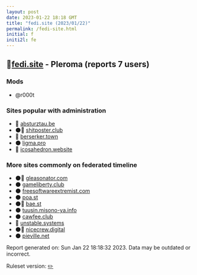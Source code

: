 ```yaml
---
layout: post
date: 2023-01-22 18:18 GMT
title: "fedi.site (2023/01/22)"
permalink: /fedi-site.html
initial: f
initi2l: fe
---
```


## 🐘[fedi.site](https://fedi.site) - Pleroma (reports 7 users)

### Mods
 * @r000t

### Sites popular with administration

* 🐘 [absturztau.be](/absturztau-be.html)
* 🌑🧸 [shitposter.club](/shitposter-club.html)
* 🐘 [berserker.town](/berserker-town.html)
* 🌑 [ligma.pro](/ligma-pro.html)
* 🐘 [icosahedron.website](/icosahedron-website.html)

### More sites commonly on federated timeline

* 🌑🧸 [gleasonator.com](/gleasonator-com.html)
* 🌑 [gameliberty.club](/gameliberty-club.html)
* 🌑 [freesoftwareextremist.com](/freesoftwareextremist-com.html)
* 🌑 [poa.st](/poa-st.html)
* 🌑🧸 [bae.st](/bae-st.html)
* 🌑 [tuusin.misono-ya.info](/tuusin-misono-ya-info.html)
* 🌑 [cawfee.club](/cawfee-club.html)
* 🐘 [unstable.systems](/unstable-systems.html)
* 🌑🧸 [nicecrew.digital](/nicecrew-digital.html)
* 🌑 [pieville.net](/pieville-net.html)

Report generated on: Sun Jan 22 18:18:32 2023. Data may be outdated or incorrect.

Ruleset version: [✏️](/version-pencil)
